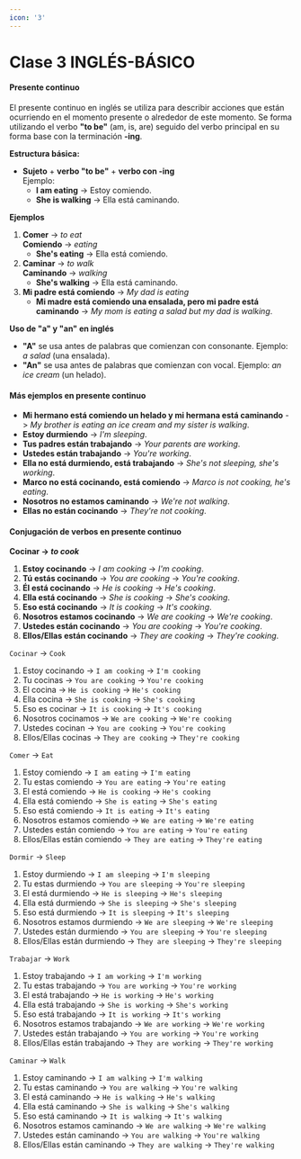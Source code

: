 ```yaml
---
icon: '3'
---
```


# Clase 3 INGLÉS-BÁSICO

#### **Presente continuo**

El presente continuo en inglés se utiliza para describir acciones que están ocurriendo en el momento presente o alrededor de este momento. Se forma utilizando el verbo **"to be"** (am, is, are) seguido del verbo principal en su forma base con la terminación **-ing**.

**Estructura básica:**

* **Sujeto** + **verbo "to be"** + **verbo con -ing**\
  Ejemplo:
  * **I am eating** -> Estoy comiendo.
  * **She is walking** -> Ella está caminando.

**Ejemplos**

1. **Comer** -> _to eat_\
   **Comiendo** -> _eating_
   * **She's eating** -> Ella está comiendo.
2. **Caminar** -> _to walk_\
   **Caminando** -> _walking_
   * **She's walking** -> Ella está caminando.
3. **Mi padre está comiendo** -> _My dad is eating_
   * **Mi madre está comiendo una ensalada, pero mi padre está caminando** -> _My mom is eating a salad but my dad is walking_.

**Uso de "a" y "an" en inglés**

* **"A"** se usa antes de palabras que comienzan con consonante. Ejemplo: _a salad_ (una ensalada).
* **"An"** se usa antes de palabras que comienzan con vocal. Ejemplo: _an ice cream_ (un helado).

#### **Más ejemplos en presente continuo**

* **Mi hermano está comiendo un helado y mi hermana está caminando** -> _My brother is eating an ice cream and my sister is walking_.
* **Estoy durmiendo** -> _I'm sleeping_.
* **Tus padres están trabajando** -> _Your parents are working_.
* **Ustedes están trabajando** -> _You're working_.
* **Ella no está durmiendo, está trabajando** -> _She's not sleeping, she's working_.
* **Marco no está cocinando, está comiendo** -> _Marco is not cooking, he's eating_.
* **Nosotros no estamos caminando** -> _We're not walking_.
* **Ellas no están cocinando** -> _They're not cooking_.

#### **Conjugación de verbos en presente continuo**

**Cocinar ->&#x20;**_**to cook**_

1. **Estoy cocinando** -> _I am cooking_ -> _I'm cooking_.
2. **Tú estás cocinando** -> _You are cooking_ -> _You're cooking_.
3. **Él está cocinando** -> _He is cooking_ -> _He's cooking_.
4. **Ella está cocinando** -> _She is cooking_ -> _She's cooking_.
5. **Eso está cocinando** -> _It is cooking_ -> _It's cooking_.
6. **Nosotros estamos cocinando** -> _We are cooking_ -> _We're cooking_.
7. **Ustedes están cocinando** -> _You are cooking_ -> _You're cooking_.
8. **Ellos/Ellas están cocinando** -> _They are cooking_ -> _They're cooking_.

`Cocinar` -> `Cook`

1. Estoy cocinando -> `I am cooking` -> `I'm cooking`
2. Tu cocinas -> `You are cooking` -> `You're cooking`
3. El cocina -> `He is cooking` -> `He's cooking`
4. Ella cocina -> `She is cooking` -> `She's cooking`
5. Eso es cocinar -> `It is cooking` -> `It's cooking`
6. Nosotros cocinamos -> `We are cooking` -> `We're cooking`
7. Ustedes cocinan -> `You are cooking` -> `You're cooking`
8. Ellos/Ellas cocinas -> `They are cooking` -> `They're cooking`

`Comer` -> `Eat`

1. Estoy comiendo -> `I am eating` -> `I'm eating`
2. Tu estas comiendo -> `You are eating` -> `You're eating`
3. El está comiendo -> `He is cooking` -> `He's cooking`
4. Ella está comiendo -> `She is eating` -> `She's eating`
5. Eso está comiendo -> `It is eating` -> `It's eating`
6. Nosotros estamos comiendo -> `We are eating` -> `We're eating`
7. Ustedes están comiendo -> `You are eating` -> `You're eating`
8. Ellos/Ellas están comiendo -> `They are eating` -> `They're eating`

`Dormir` -> `Sleep`

1. Estoy durmiendo -> `I am sleeping` -> `I'm sleeping`
2. Tu estas durmiendo -> `You are sleeping` -> `You're sleeping`
3. El está durmiendo -> `He is sleeping` -> `He's sleeping`
4. Ella está durmiendo -> `She is sleeping` -> `She's sleeping`
5. Eso está durmiendo -> `It is sleeping` -> `It's sleeping`
6. Nosotros estamos durmiendo -> `We are sleeping` -> `We're sleeping`
7. Ustedes están durmiendo -> `You are sleeping` -> `You're sleeping`
8. Ellos/Ellas están durmiendo -> `They are sleeping` -> `They're sleeping`

`Trabajar` -> `Work`

1. Estoy trabajando -> `I am working` -> `I'm working`
2. Tu estas trabajando -> `You are working` -> `You're working`
3. El está trabajando -> `He is working` -> `He's working`
4. Ella está trabajando -> `She is working` -> `She's working`
5. Eso está trabajando -> `It is working` -> `It's working`
6. Nosotros estamos trabajando -> `We are working` -> `We're working`
7. Ustedes están trabajando -> `You are working` -> `You're working`
8. Ellos/Ellas están trabajando -> `They are working` -> `They're working`

`Caminar` -> `Walk`

1. Estoy caminando -> `I am walking` -> `I'm walking`
2. Tu estas caminando -> `You are walking` -> `You're walking`
3. El está caminando -> `He is walking` -> `He's walking`
4. Ella está caminando -> `She is walking` -> `She's walking`
5. Eso está caminando -> `It is walking` -> `It's walking`
6. Nosotros estamos caminando -> `We are walking` -> `We're walking`
7. Ustedes están caminando -> `You are walking` -> `You're walking`
8. Ellos/Ellas están caminando -> `They are walking` -> `They're walking`
